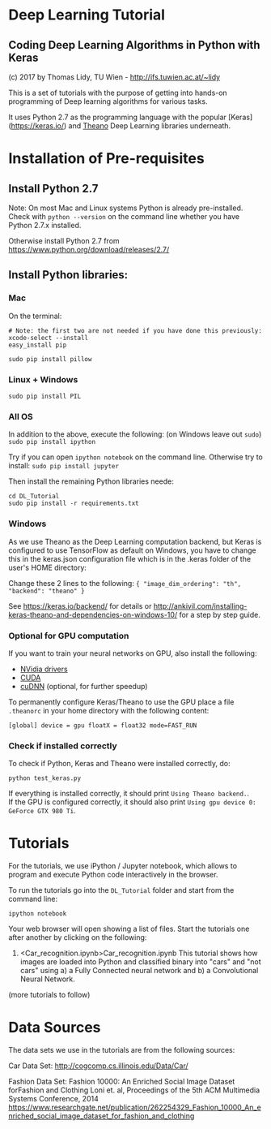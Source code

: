 # Deep Learning Tutorial
## Coding Deep Learning Algorithms in Python with Keras

(c) 2017 by Thomas Lidy, TU Wien - http://ifs.tuwien.ac.at/~lidy

This is a set of tutorials with the purpose of getting into hands-on programming of Deep learning algorithms for
various tasks.

It uses Python 2.7 as the programming language with the popular [Keras] (https://keras.io/) and [Theano](http://deeplearning.net/software/theano/) Deep Learning libraries underneath.

# Installation of Pre-requisites

## Install Python 2.7

Note: On most Mac and Linux systems Python is already pre-installed. Check with `python --version` on the command line whether you have Python 2.7.x installed.

Otherwise install Python 2.7 from https://www.python.org/download/releases/2.7/

## Install Python libraries:

### Mac 

On the terminal:

```
# Note: the first two are not needed if you have done this previously:
xcode-select --install
easy_install pip 

sudo pip install pillow
```

### Linux + Windows
`
sudo pip install PIL
`

### All OS
In addition to the above, execute the following: (on Windows leave out `sudo`)
`
sudo pip install ipython
`

Try if you can open 
`
ipython notebook
`
on the command line. Otherwise try to install:
`
sudo pip install jupyter
`

Then install the remaining Python libraries neede:
```
cd DL_Tutorial
sudo pip install -r requirements.txt
```

### Windows

As we use Theano as the Deep Learning computation backend, but Keras is configured to use TensorFlow as default on Windows, you have to change this in the keras.json configuration file which is in the .keras folder of the user's HOME directory:

Change these 2 lines to the following:
`{
    "image_dim_ordering": "th",
    "backend": "theano"
}`

See https://keras.io/backend/ for details or http://ankivil.com/installing-keras-theano-and-dependencies-on-windows-10/ for a step by step guide.

### Optional for GPU computation

If you want to train your neural networks on GPU, also install the following:

* [NVidia drivers](http://www.nvidia.com/Download/index.aspx?lang=en-us)
* [CUDA](https://developer.nvidia.com/cuda-downloads)
* [cuDNN](https://developer.nvidia.com/cudnn) (optional, for further speedup)

To permanently configure Keras/Theano to use the GPU place a file `.theanorc` in your home directory with the following content:

`
[global]
device = gpu
floatX = float32
mode=FAST_RUN
`

### Check if installed correctly

To check if Python, Keras and Theano were installed correctly, do:

`
python test_keras.py
`

If everything is installed correctly, it should print `Using Theano backend.`.<br/>
If the GPU is configured correctly, it should also print `Using gpu device 0: GeForce GTX 980 Ti`.


# Tutorials

For the tutorials, we use iPython / Jupyter notebook, which allows to program and execute Python code interactively in the browser.

To run the tutorials go into the `DL_Tutorial` folder and start from the command line:

`ipython notebook`

Your web browser will open showing a list of files. Start the tutorials one after another by clicking on the following:

1. <Car_recognition.ipynb>Car_recognition.ipynb
   This tutorial shows how images are loaded into Python and classified binary into "cars" and "not cars" using
   a) a Fully Connected neural network and b) a Convolutional Neural Network.

(more tutorials to follow)


# Data Sources

The data sets we use in the tutorials are from the following sources:

Car Data Set:
http://cogcomp.cs.illinois.edu/Data/Car/

Fashion Data Set:
Fashion 10000: An Enriched Social Image Dataset forFashion and Clothing
Loni et. al, Proceedings of the 5th ACM Multimedia Systems Conference, 2014
https://www.researchgate.net/publication/262254329_Fashion_10000_An_enriched_social_image_dataset_for_fashion_and_clothing
